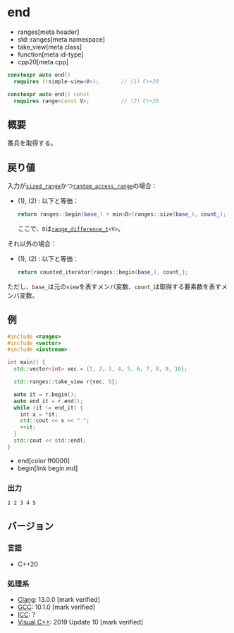 # end
* ranges[meta header]
* std::ranges[meta namespace]
* take_view[meta class]
* function[meta id-type]
* cpp20[meta cpp]

```cpp
constexpr auto end()
  requires (!simple-view<V>);       // (1) C++20

constexpr auto end() const
  requires range<const V>;          // (2) C++20
```

## 概要
番兵を取得する。

## 戻り値
入力が[`sized_range`](../sized_range.md)かつ[`random_access_range`](../random_access_range.md)の場合：
- (1), (2) : 以下と等価：
    ```cpp
    return ranges::begin(base_) + min<D>(ranges::size(base_), count_);
    ```
    ここで、`D`は[`range_difference_t`](../range_difference_t.md)`<V>`。

それ以外の場合：
- (1), (2) : 以下と等価：
    ```cpp
    return counted_iterator{ranges::begin(base_), count_};
    ```

ただし、`base_`は元の`view`を表すメンバ変数、`count_`は取得する要素数を表すメンバ変数。

## 例

```cpp example
#include <ranges>
#include <vector>
#include <iostream>

int main() {
  std::vector<int> vec = {1, 2, 3, 4, 5, 6, 7, 8, 9, 10};

  std::ranges::take_view r{vec, 5};

  auto it = r.begin();
  auto end_it = r.end();
  while (it != end_it) {
    int x = *it;
    std::cout << x << " ";
    ++it;
  }
  std::cout << std::endl;
}
```
* end[color ff0000]
* begin[link begin.md]

### 出力

```
1 2 3 4 5 
```

## バージョン
### 言語
- C++20

### 処理系
- [Clang](/implementation.md#clang): 13.0.0 [mark verified]
- [GCC](/implementation.md#gcc): 10.1.0 [mark verified]
- [ICC](/implementation.md#icc): ?
- [Visual C++](/implementation.md#visual_cpp): 2019 Update 10 [mark verified]
